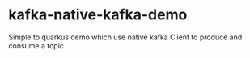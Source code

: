 # kafka-native-kafka-demo

Simple to quarkus demo which use native kafka Client to produce and consume a topic